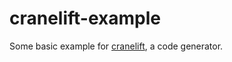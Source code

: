 # cranelift-example

Some basic example for [cranelift](https://github.com/CraneStation/cranelift), a code generator.
